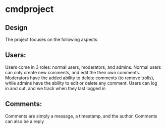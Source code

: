 # cmdproject

## Design
The project focuses on the following aspects:

## Users:
Users come in 3 roles: normal users, moderators, and admins. Normal users can only create new comments, and edit the their own comments. Moderators have the added ability to delete comments (to remove trolls), while admins have the ability to edit or delete any comment.
Users can log in and out, and we track when they last logged in


## Comments:
Comments are simply a message, a timestamp, and the author.
Comments can also be a reply
